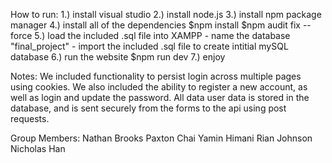 How to run:
1.) install visual studio
2.) install node.js
3.) install npm package manager
4.) install all of the dependencies
    $npm install
    $npm audit fix --force
5.) load the included .sql file into XAMPP
    - name the database "final_project"
    - import the included .sql file to create intitial mySQL database
6.) run the website
    $npm run dev
7.) enjoy


Notes: 
We included functionality to persist login across multiple pages using cookies. 
We also included the ability to register a new account, as well as login and update the password.
All data user data is stored in the database, and is sent securely from the forms to the api using post requests.

Group Members:
Nathan Brooks 
Paxton Chai
Yamin Himani
Rian Johnson
Nicholas Han
